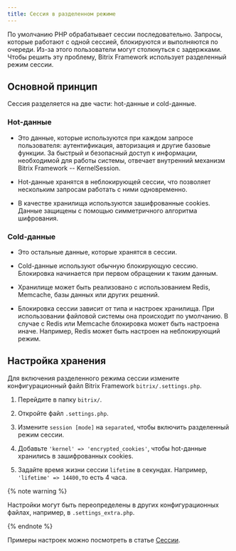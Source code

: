 ```yaml
---
title: Сессия в разделенном режиме
---
```


По умолчанию PHP обрабатывает сессии последовательно. Запросы, которые работают с одной сессией, блокируются и выполняются по очереди. Из-за этого пользователи могут столкнуться с задержками. Чтобы решить эту проблему, Bitrix Framework использует разделенный режим сессии.

## Основной принцип

Сессия разделяется на две части: hot-данные и cold-данные.

### Hot-данные

-  Это данные, которые используются при каждом запросе пользователя: аутентификация, авторизация и другие базовые функции. За быстрый и безопасный доступ к информации, необходимой для работы системы, отвечает внутренний механизм Bitrix Framework -- KernelSession.

-  Hot-данные хранятся в неблокирующей сессии, что позволяет нескольким запросам работать с ними одновременно.

-  В качестве хранилища используются зашифрованные cookies. Данные защищены с помощью симметричного алгоритма шифрования.

### Cold-данные

-  Это остальные данные, которые хранятся в сессии.

-  Cold-данные используют обычную блокирующую сессию. Блокировка начинается при первом обращении к таким данным.

-  Хранилище может быть реализовано с использованием Redis, Memcache, базы данных или других решений.

-  Блокировка сессии зависит от типа и настроек хранилища. При использовании файловой системы она происходит по умолчанию. В случае с Redis или Memcache блокировка может быть настроена иначе. Например, Redis может быть настроен на неблокирующий режим.

## Настройка хранения

Для включения разделенного режима сессии измените конфигурационный файл Bitrix Framework `bitrix/.settings.php`.

1. Перейдите в папку `bitrix/`.

2. Откройте файл `.settings.php`.

3. Измените `session [mode]` на `separated`, чтобы включить разделенный режим сессии.

4. Добавьте `'kernel' => 'encrypted_cookies'`, чтобы hot-данные хранились в зашифрованных cookies.

5. Задайте время жизни сессии `lifetime` в секундах. Например, `'lifetime' => 14400,`то есть 4 часа.

{% note warning %}
 

Настройки могут быть переопределены в других конфигурационных файлах, например, в `.settings_extra.php`.


{% endnote %}

Примеры настроек можно посмотреть в статье [Сессии](./../framework/sessii-2).